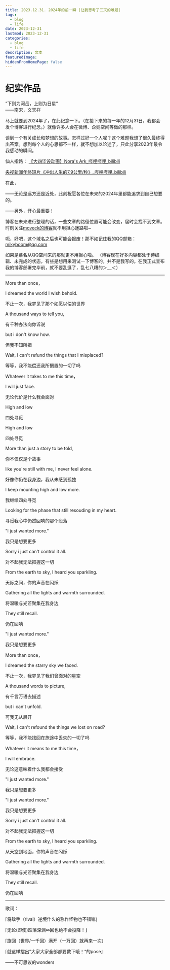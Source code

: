 ```yaml
---
title: 2023.12.31. 2024年的前一瞬 |让我思考了三天的难题|
tags:
  - blog
  - life
date: 2023-12-31
lastmod: 2023-12-31
categories:
  - blog
  - life
description: 文本
featuredImage: 
hiddenFromHomePage: false
---
```


# 纪实作品
“下则为河岳，上则为日星”  
——南宋，文天祥

马上就要到2024年了，在此纪念一下。（在接下来的每一年的12月31日，我都会发个博客进行纪念。）就像许多人会在微博、企鹅空间等做的那样。

谈到一个有关成长和梦想的故事。怎样过好一个人呢？这个难题我想了很久最终得出答案。想到每个人的心思都不一样，就不想加以论述了，只此分享2023年最令我感动的瞬间。

仙人指路：
[【大四毕设动画】Nora's Ark_哔哩哔哩_bilibili](https://www.bilibili.com/video/BV1bs4y1i7GC/?spm_id_from=333.999.0.0&vd_source=3f8a7a9cfa796e140d94e90eb3af4c90)

[央视新闻年终短片《冲出人生的7.9公里/秒》_哔哩哔哩_bilibili](https://www.bilibili.com/video/BV1qe411z7CF/?spm_id_from=333.1007.tianma.2-2-5.click&vd_source=3f8a7a9cfa796e140d94e90eb3af4c90)

在此，

——无论是远方还是近处，此刻祝愿各位在未来的2024年里都能追求到自己想要的。

——另外，开心最重要！

博客在未来进行整理的话，一些文章的路径位置可能会改变，届时会找不到文章。时刻关注[moveck的博客](https://moveck.github.io/)就不用担心迷路啦~

呃，好吧，这个域名之后也可能会报废！那不如记住我的QQ邮箱：
mikyboom@qq.com

如果是慕名从QQ空间来的那就更不用担心啦。
（博客现在好多内容都处于待编辑、未完成的状态，有些是想用来测试一下博客的，并不是我写的。在我正式宣布我的博客部署完毕前，就不要乱逛了，乱七八糟的＞﹏＜）

---
More than once，

I dreamed the world I wish behold.

不止一次，我梦见了那个如愿以偿的世界

A thousand ways to tell you,

有千种办法向你诉说

but i don't know how.

但我不知所措

Wait, I can't refund the things that I misplaced?

等等，我不能偿还我所搁置的一切了吗

Whatever it takes to me this time，

I will just face.

无论代价是什么我会面对

High and low

四处寻觅

High and low

四处寻觅

More than just a story to be told,

你不仅仅是个故事

like you're still with me, I never feel alone.

好像你仍在我身边，我从未感到孤独

I keep mounting high and low more.

我继续四处寻觅

Looking for the phase that still resouding in my heart.

寻觅我心中仍然回响的那个段落

"I just wanted more."

我只是想要更多

Sorry i just can't control it all.

对不起我无法把握这一切

From the earth to sky, I heard you sparkling.

天际之间，你的声音在闪烁

Gathering all the lights and warmth surrounded.

将温暖与光芒聚集在我身边

They still recall.

仍在回响

"I just wanted more."

我只是想要更多

More than once，

I dreamed the starry sky we faced.

不止一次，我梦见了我们曾面对的星空

A thousand words to picture,

有千言万语去描述

but i can't unfold.

可我无从展开

Wait, I can't refound the things we lost on road?

等等，我不能找回在旅途中丢失的一切了吗

Whatever it means to me this time，

I will embrace.

无论这意味着什么我都会接受

"I just wanted more."

我只是想要更多

"I just wanted more."

我只是想要更多

Sorry i just can't control it all.

对不起我无法把握这一切

From the earth to sky, I heard you sparkling.

从天空到地面，你的声音在闪烁

Gathering all the lights and warmth surrounded.

将温暖与光芒聚集在我身边

They still recall.

仍在回响

---

歌词：

⌈将敌手（rival）逆境什么的称作怪物也不错嘛⌋

⌈无论(即使)跌落深渊∞回也绝不会投降！⌋

⌈旋回（世界/一千回）满开（一万回）就再来一次⌋

⌈就这样摆出”大家大家全部都要救下哦！“的pose⌋

——不可思议的wonders